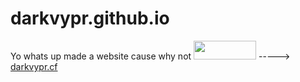 # darkvypr.github.io



Yo whats up made a website cause why not <img src="https://i.imgur.com/2yKnDla.png" 
     width="100" 
     height="30" /> -----> <a href="https://darkvypr.cf" target="_blank">darkvypr.cf</a>
